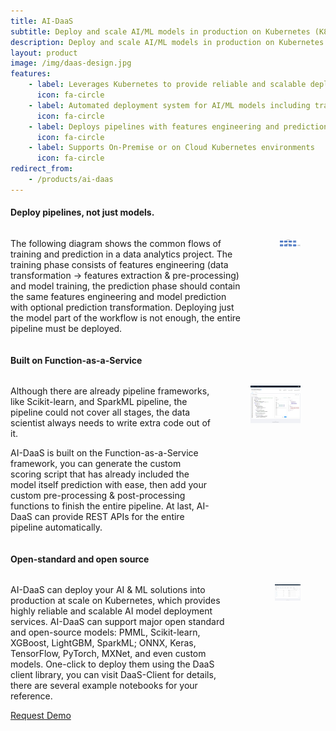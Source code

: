 ```yaml
---
title: AI-DaaS
subtitle: Deploy and scale AI/ML models in production on Kubernetes (K8s)
description: Deploy and scale AI/ML models in production on Kubernetes (K8s)
layout: product
image: /img/daas-design.jpg
features:
    - label: Leverages Kubernetes to provide reliable and scalable deployment services
      icon: fa-circle
    - label: Automated deployment system for AI/ML models including traditional data mining and deep learning models
      icon: fa-circle
    - label: Deploys pipelines with features engineering and prediction transformations instead of just model
      icon: fa-circle
    - label: Supports On-Premise or on Cloud Kubernetes environments
      icon: fa-circle
redirect_from: 
    - /products/ai-daas
---
```

<h4>Deploy pipelines, not just models.</h4>
<div class="columns">
  <div class="column is-8">
    <p>
      The following diagram shows the common flows of training and prediction in a data analytics project. The training phase consists of features engineering (data transformation -> features extraction & pre-processing) and model training, the prediction phase should contain the same features engineering and model prediction with optional prediction transformation. Deploying just the model part of the workflow is not enough, the entire pipeline must be deployed.
    </p>
  </div>
  <div class="column is-4 has-text-centered">
    <figure class="image">
      <img src="/img/training-prediction-flow.jpg" alt="" />
    </figure>
  </div>
</div>
<h4>Built on Function-as-a-Service</h4>
<div class="columns">
  <div class="column is-8">
    <p>
      Although there are already pipeline frameworks, like Scikit-learn, and SparkML pipeline, the pipeline could not cover all stages, the data scientist always needs to write extra code out of it.
    </p>
    <p>
      AI-DaaS is built on the Function-as-a-Service framework, you can generate the custom scoring script that has already included the model itself prediction with ease, then add your custom pre-processing & post-processing functions to finish the entire pipeline. At last, AI-DaaS can provide REST APIs for the entire pipeline automatically.
    </p>
  </div>
  <div class="column is-4 has-text-centered">
    <figure class="image">
      <img src="/img/daas-custom-scoring.jpg" alt="" />
    </figure>
  </div>
</div>
<h4>Open-standard and open source</h4>
<div class="columns">
  <div class="column is-8">
    <p>
      AI-DaaS can deploy your AI & ML solutions into production at scale on Kubernetes, which provides highly reliable and scalable AI model deployment services. AI-DaaS can support major open standard and open-source models: PMML, Scikit-learn, XGBoost, LightGBM, SparkML; ONNX, Keras, TensorFlow, PyTorch, MXNet, and even custom models. One-click to deploy them using the DaaS client library, you can visit DaaS-Client for details, there are several example notebooks for your reference.
    </p>
  </div>
  <div class="column is-4 has-text-centered">
    <figure class="image">
      <img src="/img/daas-models.jpg" alt="" />
    </figure>
  </div>
</div>
<div class="buttons is-centered">
  <a href="/about" class="button is-info">Request Demo</a>
</div>

